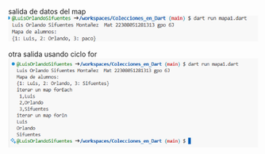 salida de datos del map
![alt text](image-1.png)

otra salida usando ciclo for
![alt text](image-2.png)